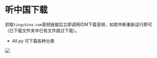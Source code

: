 # 听中国下载

抓取`tingchina.com`音频链接后立即调用IDM下载音频，如若中断重新运行即可（已下载文件夹中已有文件跳过下载）。

- All.py 可下载各种分类



![](img/1.gif)